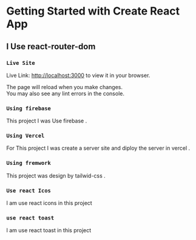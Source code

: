 # Getting Started with Create React App

## I Use react-router-dom 



### `Live Site`
Live Link: [http://localhost:3000](http://localhost:3000) to view it in your browser.

The page will reload when you make changes.\
You may also see any lint errors in the console.

### `Using firebase`

This project I was Use firebase .
### `Using Vercel`

For This project I was create a server site and diploy the server in vercel .
### `Using fremwork`

This project was design by tailwid-css .

### `Use react Icos`
I am use react icons in this project

### `use react toast`
I am use react toast in this project



